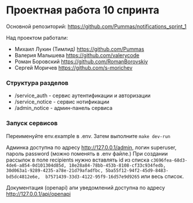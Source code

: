 # Проектная работа 10 спринта
Основной репозиторий: https://github.com/Pummas/notifications_sprint_1

Над проектом работали:  
* Михаил Лукин (Тимлид) https://github.com/Pummas
* Валерия Малышева https://github.com/valerycode
* Роман Боровский https://github.com/RomanBorovskiy
* Сергей Моричев https://github.com/s-morichev

### Структура разделов
* /service_auth - сервис аутентификации и авторизации
* /service_notice - сервис нотификации
* /admin_notice - админ-панель сервиса

### Запуск сервисов

Переименуйте env.example в .env. Затем выполните `make dev-run`


Админка доступна по адресу http://127.0.0.1/admin, логин superuser, пароль
password (можно поменять в .env файле.) При создании рассылок в поле recipients
нужно вставлять id из списка `c3696fea-68d3-4de6-a854-0d101304d85d, 18e28a84-78bb-453b-8108-cf33c934fedb, 
30d063a1-9289-4235-a78e-21d79afadfbc, 5ba55f12-94f2-45d9-8483-bd5dc4812e6e, 
b7571439-33d3-4122-95f9-16d57e9d9265` или весь список.


Документация (openapi) апи уведомлений доступна по адресу http://127.0.0.1/api/openapi

